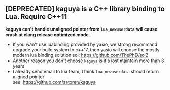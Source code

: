 ## [DEPRECATED] kaguya is a C++ library binding to Lua. Require C++11
**kaguya can't handle unaligned pointer from ```lua_newuserdata``` will cause crash at clang release optimized mode.**  
* If you wan't use luabinding provided by yasio, we strong recommand upgrade your build system to c++17, then yasio will choose the mostly modern lua binding solution sol: https://github.com/ThePhD/sol2  
* Another reason you don't choose ```kaguya``` is it's lost maintain more than 3 years  
* I already send email to lua team, I think ```lua_newuserdata``` should return aligned pointer  
see: https://github.com/satoren/kaguya
